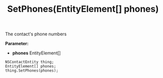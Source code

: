 ﻿---
uid: crmscript_ref_NSContactEntity_SetPhones
title: SetPhones(EntityElement[] phones)
intellisense: NSContactEntity.SetPhones
keywords: NSContactEntity, GetPhones
so.topic: reference
---

The contact's phone numbers

**Parameter:** 
 - **phones** EntityElement[]

```crmscript
NSContactEntity thing;
EntityElement[] phones;
thing.SetPhones(phones);
```


